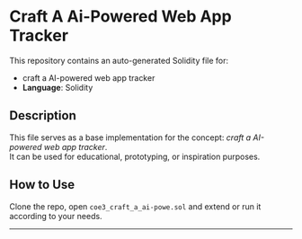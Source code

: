 # Craft A Ai-Powered Web App Tracker

This repository contains an auto-generated Solidity file for:

- craft a AI-powered web app tracker
- **Language**: Solidity

## Description

This file serves as a base implementation for the concept: *craft a AI-powered web app tracker*.  
It can be used for educational, prototyping, or inspiration purposes.

## How to Use

Clone the repo, open `coe3_craft_a_ai-powe.sol` and extend or run it according to your needs.

---



